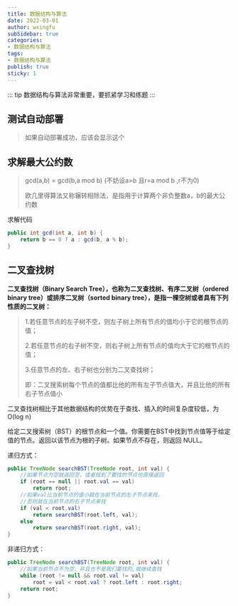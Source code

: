 ```yaml
---
title: 数据结构与算法
date: 2022-03-01
author: wxingfu
subSidebar: true
categories:
- 数据结构与算法
tags:
- 数据结构与算法
publish: true
sticky: 1
---
```


::: tip
数据结构与算法非常重要，要抓紧学习和练题
:::

<!-- more -->


## 测试自动部署
> 如果自动部署成功，应该会显示这个


## 求解最大公约数

> gcd(a,b) = gcd(b,a mod b) (不妨设a>b 且r=a mod b ,r不为0)
> 
> 欧几里得算法又称辗转相除法，是指用于计算两个非负整数a，b的最大公约数
> 

求解代码
```java
public int gcd(int a, int b) {
    return b == 0 ? a : gcd(b, a % b);
}
```

## 二叉查找树

**二叉查找树（Binary Search Tree），也称为二叉查找树、有序二叉树（ordered binary tree）或排序二叉树（sorted binary tree），是指一棵空树或者具有下列性质的二叉树：**

> 1.若任意节点的左子树不空，则左子树上所有节点的值均小于它的根节点的值；
>
> 2.若任意节点的右子树不空，则右子树上所有节点的值均大于它的根节点的值；
>
> 3.任意节点的左、右子树也分别为二叉查找树；
>
> 即：二叉搜索树每个节点的值都比他的所有左子节点值大，并且比他的所有右子节点值小

二叉查找树相比于其他数据结构的优势在于查找、插入的时间复杂度较低，为O(log n)

给定二叉搜索树（BST）的根节点和一个值。你需要在BST中找到节点值等于给定值的节点。返回以该节点为根的子树。如果节点不存在，则返回 NULL。

递归方式：

```java
public TreeNode searchBST(TreeNode root, int val) {
    //如果节点为空就返回空，或者找到了要找的节点也直接返回
    if (root == null || root.val == val)
        return root;
    //如果val比当前节点的值小就在当前节点的左子节点来找，
    //否则就在当前节点的右子节点来找
    if (val < root.val)
        return searchBST(root.left, val);
    else
        return searchBST(root.right, val);
}
```

非递归方式：
```java
public TreeNode searchBST(TreeNode root, int val) {
    //如果当前节点不为空，并且也不是我们要找的,就继续查找
    while (root != null && root.val != val)
        root = val < root.val ? root.left : root.right;
    return root;
}
```
